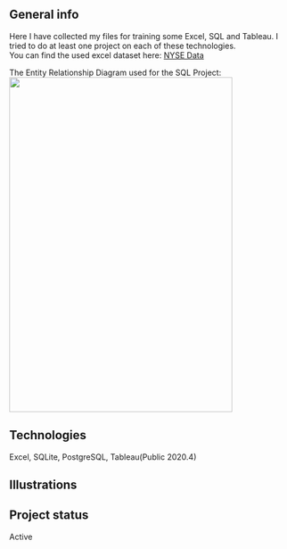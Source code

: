 ## General info
Here I have collected my files for training some Excel, SQL and Tableau. I tried to do at least one project on each of these technologies. <br>
You can find the used excel dataset here: [NYSE Data](https://www.kaggle.com/dgawlik/nyse) <p>

The Entity Relationship Diagram used for the SQL Project: <br>
<img src="https://user-images.githubusercontent.com/78420756/109421097-355a3a80-79d6-11eb-87b0-589c1c4c82eb.png" width="400" height="600">

## Technologies
Excel, SQLite, PostgreSQL, Tableau(Public 2020.4)

## Illustrations


## Project status
Active


